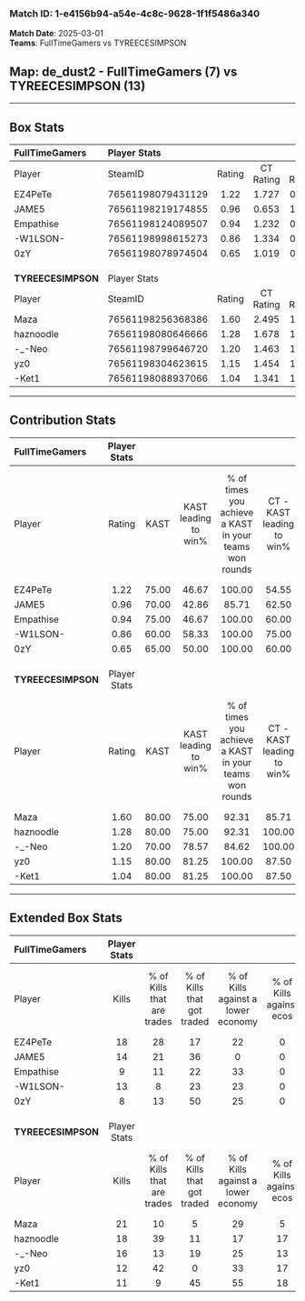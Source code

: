 ### Match ID: 1-e4156b94-a54e-4c8c-9628-1f1f5486a340  
**Match Date**: 2025-03-01  
**Teams**: FullTimeGamers vs TYREECESIMPSON  

## **Map**: de_dust2 - FullTimeGamers (7) vs TYREECESIMPSON (13)  
---  

## Box Stats  

| **FullTimeGamers** | Player Stats      |        |           |          |       |      |       |         |        |      |     |
| :- | :- | :-: | :-: | :-: | :-: | :-: | :-: | :-: | :-: | :-: | :-: |
| Player             | SteamID           | Rating | CT Rating | T Rating | KAST  | ADR  | Kills | Assists | Deaths | K/D  | HS% |
| EZ4PeTe            | 76561198079431129 |  1.22  |   1.727   |  0.536   | 75.00 | 70.9 |  18   |    2    |   15   | 1.20 | 16  |
| JAME5              | 76561198219174855 |  0.96  |   0.653   |  1.433   | 70.00 | 72.0 |  14   |    2    |   17   | 0.82 | 50  |
| Empathise          | 76561198124089507 |  0.94  |   1.232   |  0.843   | 75.00 | 85.5 |   9   |    9    |   14   | 0.64 | 22  |
| -W1LSON-           | 76561198998615273 |  0.86  |   1.334   |  0.285   | 60.00 | 62.8 |  13   |    5    |   16   | 0.81 | 53  |
| 0zY                | 76561198078974504 |  0.65  |   1.019   |  0.394   | 65.00 | 59.1 |   8   |    7    |   17   | 0.47 | 37  |
|                    |                   |        |           |          |       |      |       |         |        |      |     |
|                    |                   |        |           |          |       |      |       |         |        |      |     |
|                    |                   |        |           |          |       |      |       |         |        |      |     |
| **TYREECESIMPSON** | Player Stats      |        |           |          |       |      |       |         |        |      |     |
| Player             | SteamID           | Rating | CT Rating | T Rating | KAST  | ADR  | Kills | Assists | Deaths | K/D  | HS% |
| Maza               | 76561198256368386 |  1.60  |   2.495   |  1.187   | 80.00 | 95.7 |  21   |    6    |   11   | 1.91 | 57  |
| haznoodle          | 76561198080646666 |  1.28  |   1.678   |  1.243   | 80.00 | 71.4 |  18   |    1    |   14   | 1.29 | 61  |
| -_-Neo             | 76561198799646720 |  1.20  |   1.463   |  1.082   | 70.00 | 90.3 |  16   |    5    |   14   | 1.14 | 56  |
| yz0                | 76561198304623615 |  1.15  |   1.454   |  1.200   | 80.00 | 77.1 |  12   |    2    |   10   | 1.20 | 83  |
| -Ket1              | 76561198088937066 |  1.04  |   1.341   |  1.066   | 80.00 | 81.3 |  11   |    7    |   14   | 0.79 | 72  |
---  

## Contribution Stats  

| **FullTimeGamers** | Player Stats |       |                      |                                                        |                           |                                                             |                          |                                                            |
| :- | :-: | :-: | :-: | :-: | :-: | :-: | :-: | :-: |
| Player             |    Rating    | KAST  | KAST leading to win% | % of times you achieve a KAST in your teams won rounds | CT - KAST leading to win% | CT - % of times you achieve a KAST in your teams won rounds | T - KAST leading to win% | T - % of times you achieve a KAST in your teams won rounds |
| EZ4PeTe            |     1.22     | 75.00 |        46.67         |                         100.00                         |           54.55           |                           100.00                            |          25.00           |                           100.00                           |
| JAME5              |     0.96     | 70.00 |        42.86         |                         85.71                          |           62.50           |                            83.33                            |          16.67           |                           100.00                           |
| Empathise          |     0.94     | 75.00 |        46.67         |                         100.00                         |           60.00           |                           100.00                            |          20.00           |                           100.00                           |
| -W1LSON-           |     0.86     | 60.00 |        58.33         |                         100.00                         |           75.00           |                           100.00                            |          25.00           |                           100.00                           |
| 0zY                |     0.65     | 65.00 |        50.00         |                         100.00                         |           60.00           |                           100.00                            |          25.00           |                           100.00                           |
|                    |              |       |                      |                                                        |                           |                                                             |                          |                                                            |
|                    |              |       |                      |                                                        |                           |                                                             |                          |                                                            |
|                    |              |       |                      |                                                        |                           |                                                             |                          |                                                            |
| **TYREECESIMPSON** | Player Stats |       |                      |                                                        |                           |                                                             |                          |                                                            |
| Player             |    Rating    | KAST  | KAST leading to win% | % of times you achieve a KAST in your teams won rounds | CT - KAST leading to win% | CT - % of times you achieve a KAST in your teams won rounds | T - KAST leading to win% | T - % of times you achieve a KAST in your teams won rounds |
| Maza               |     1.60     | 80.00 |        75.00         |                         92.31                          |           85.71           |                            85.71                            |          66.67           |                           100.00                           |
| haznoodle          |     1.28     | 80.00 |        75.00         |                         92.31                          |          100.00           |                           100.00                            |          55.56           |                           83.33                            |
| -_-Neo             |     1.20     | 70.00 |        78.57         |                         84.62                          |          100.00           |                           100.00                            |          57.14           |                           66.67                            |
| yz0                |     1.15     | 80.00 |        81.25         |                         100.00                         |           87.50           |                           100.00                            |          75.00           |                           100.00                           |
| -Ket1              |     1.04     | 80.00 |        81.25         |                         100.00                         |           87.50           |                           100.00                            |          75.00           |                           100.00                           |
---  

## Extended Box Stats  

| **FullTimeGamers** | Player Stats |                            |                            |                                    |                         |                              |                                 |        |                             |                                     |                          |                               |                            |
| :- | :-: | :-: | :-: | :-: | :-: | :-: | :-: | :-: | :-: | :-: | :-: | :-: | :-: |
| Player             |    Kills     | % of Kills that are trades | % of Kills that got traded | % of Kills against a lower economy | % of Kills against ecos | % of Kills that are flawless | % of Kills that are close duels | Deaths | % of Deaths that get traded | % of Deaths against a lower economy | % of Deaths against ecos | % of Deaths that are flawless | % of Deaths that are close |
| EZ4PeTe            |      18      |             28             |             17             |                 22                 |            0            |              89              |                6                |   15   |              7              |                  7                  |            0             |              73               |             0              |
| JAME5              |      14      |             21             |             36             |                 0                  |            0            |              86              |                0                |   17   |              0              |                 12                  |            0             |              47               |             0              |
| Empathise          |      9       |             11             |             22             |                 33                 |            0            |              56              |                0                |   14   |             36              |                 14                  |            0             |              50               |             7              |
| -W1LSON-           |      13      |             8              |             23             |                 23                 |            0            |              69              |                0                |   16   |             13              |                 13                  |            0             |              75               |             0              |
| 0zY                |      8       |             13             |             50             |                 25                 |            0            |              50              |               25                |   17   |             18              |                 18                  |            0             |              59               |             0              |
|                    |              |                            |                            |                                    |                         |                              |                                 |        |                             |                                     |                          |                               |                            |
|                    |              |                            |                            |                                    |                         |                              |                                 |        |                             |                                     |                          |                               |                            |
|                    |              |                            |                            |                                    |                         |                              |                                 |        |                             |                                     |                          |                               |                            |
| **TYREECESIMPSON** | Player Stats |                            |                            |                                    |                         |                              |                                 |        |                             |                                     |                          |                               |                            |
| Player             |    Kills     | % of Kills that are trades | % of Kills that got traded | % of Kills against a lower economy | % of Kills against ecos | % of Kills that are flawless | % of Kills that are close duels | Deaths | % of Deaths that get traded | % of Deaths against a lower economy | % of Deaths against ecos | % of Deaths that are flawless | % of Deaths that are close |
| Maza               |      21      |             10             |             5              |                 29                 |            5            |              57              |                0                |   11   |             36              |                 27                  |            18            |              73               |             0              |
| haznoodle          |      18      |             39             |             11             |                 17                 |           17            |              61              |                0                |   14   |             36              |                 14                  |            0             |              86               |             0              |
| -_-Neo             |      16      |             13             |             19             |                 25                 |           13            |              50              |                6                |   14   |              7              |                 21                  |            14            |              86               |             0              |
| yz0                |      12      |             42             |             0              |                 33                 |           17            |             100              |                0                |   10   |             20              |                 20                  |            0             |              60               |             10             |
| -Ket1              |      11      |             9              |             45             |                 55                 |           18            |              55              |                0                |   14   |             36              |                 14                  |            7             |              64               |             14             |
